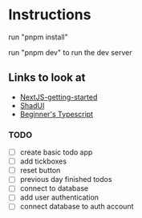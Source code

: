 # Instructions

run "pnpm install"

run "pnpm dev" to run the dev server

## Links to look at

- [NextJS-getting-started](https://nextjs.org/learn?utm_source=create-next-app&utm_medium=appdir-template-tw&utm_campaign=create-next-app)
- [ShadUI](https://ui.shadcn.com/docs/components/)
- [Beginner's Typescript](https://www.totaltypescript.com/tutorials/beginners-typescript)

### TODO

- [ ] create basic todo app
- [ ] add tickboxes
- [ ] reset button
- [ ] previous day finished todos
- [ ] connect to database
- [ ] add user authentication
- [ ] connect database to auth account

